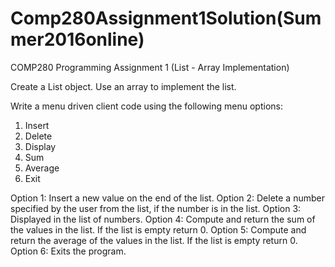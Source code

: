 # Comp280Assignment1Solution(Summer2016online)

COMP280 Programming Assignment 1 (List - Array Implementation)

Create a List object. Use an array to implement the list.

Write a menu driven client code using the following menu options:
1.	Insert
2.	Delete
3.	Display
4.	Sum
5.	Average
6.	Exit

Option 1: Insert a new value on the end of the list. 
Option 2: Delete a number specified by the user from the list, if the number is in the list.
Option 3: Displayed in the list of numbers.
Option 4: Compute and return the sum of the values in the list. If the list is empty return 0.
Option 5: Compute and return the average of the values in the list. If the list is empty return 0.
Option 6: Exits the program.
